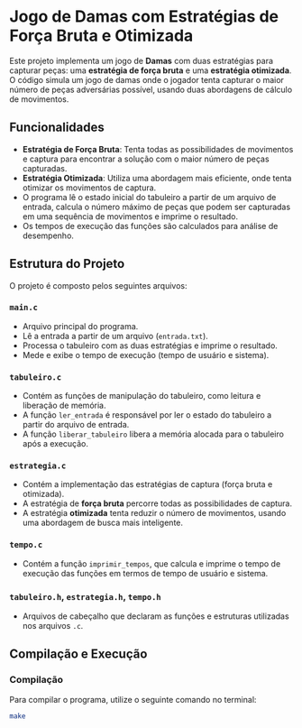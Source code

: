 # Jogo de Damas com Estratégias de Força Bruta e Otimizada

Este projeto implementa um jogo de **Damas** com duas estratégias para capturar peças: uma **estratégia de força bruta** e uma **estratégia otimizada**. O código simula um jogo de damas onde o jogador tenta capturar o maior número de peças adversárias possível, usando duas abordagens de cálculo de movimentos.

## Funcionalidades

- **Estratégia de Força Bruta**: Tenta todas as possibilidades de movimentos e captura para encontrar a solução com o maior número de peças capturadas.
- **Estratégia Otimizada**: Utiliza uma abordagem mais eficiente, onde tenta otimizar os movimentos de captura.
- O programa lê o estado inicial do tabuleiro a partir de um arquivo de entrada, calcula o número máximo de peças que podem ser capturadas em uma sequência de movimentos e imprime o resultado.
- Os tempos de execução das funções são calculados para análise de desempenho.

## Estrutura do Projeto

O projeto é composto pelos seguintes arquivos:

### `main.c`
- Arquivo principal do programa.
- Lê a entrada a partir de um arquivo (`entrada.txt`).
- Processa o tabuleiro com as duas estratégias e imprime o resultado.
- Mede e exibe o tempo de execução (tempo de usuário e sistema).

### `tabuleiro.c`
- Contém as funções de manipulação do tabuleiro, como leitura e liberação de memória.
- A função `ler_entrada` é responsável por ler o estado do tabuleiro a partir do arquivo de entrada.
- A função `liberar_tabuleiro` libera a memória alocada para o tabuleiro após a execução.

### `estrategia.c`
- Contém a implementação das estratégias de captura (força bruta e otimizada).
- A estratégia de **força bruta** percorre todas as possibilidades de captura.
- A estratégia **otimizada** tenta reduzir o número de movimentos, usando uma abordagem de busca mais inteligente.

### `tempo.c`
- Contém a função `imprimir_tempos`, que calcula e imprime o tempo de execução das funções em termos de tempo de usuário e sistema.

### `tabuleiro.h`, `estrategia.h`, `tempo.h`
- Arquivos de cabeçalho que declaram as funções e estruturas utilizadas nos arquivos `.c`.

## Compilação e Execução

### Compilação

Para compilar o programa, utilize o seguinte comando no terminal:

```bash
make
